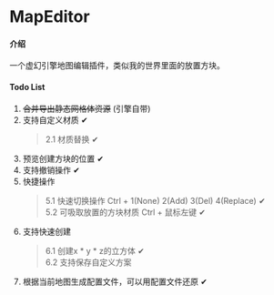 # MapEditor

#### 介绍
一个虚幻引擎地图编辑插件，类似我的世界里面的放置方块。

#### Todo List
1. ~~合并导出静态网格体资源~~ (引擎自带)
2. 支持自定义材质 ✔
    > 2.1 材质替换 ✔
3. 预览创建方块的位置 ✔
4. 支持撤销操作 ✔
5. 快捷操作
    > 5.1 快速切换操作 Ctrl + 1(None) 2(Add) 3(Del) 4(Replace) ✔    
    > 5.2 可吸取放置的方块材质 Ctrl + 鼠标左键 ✔
6. 支持快速创建
    > 6.1 创建x * y * z的立方体 ✔      
    > 6.2 支持保存自定义方案 
7. 根据当前地图生成配置文件，可以用配置文件还原 ✔
